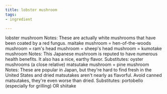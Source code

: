 ```yaml
---
title: lobster mushroom
tags:
- ingredient

---
```

lobster mushroom Notes: These are actually white mushrooms that have been coated by a red fungus. maitake mushroom = hen-of-the-woods mushroom = ram's head mushroom = sheep's head mushroom = kumotake mushroom Notes: This Japanese mushroom is reputed to have numerous health benefits. It also has a nice, earthy flavor. Substitutes: oyster mushrooms (a close relative) matsutake mushroom = pine mushroom Notes: These are popular in Japan, but they're hard to find fresh in the United States and dried matsutakes aren't nearly as flavorful. Avoid canned matsutakes, they're even worse than dried. Substitutes: portobello (especially for grilling) OR shiitake
